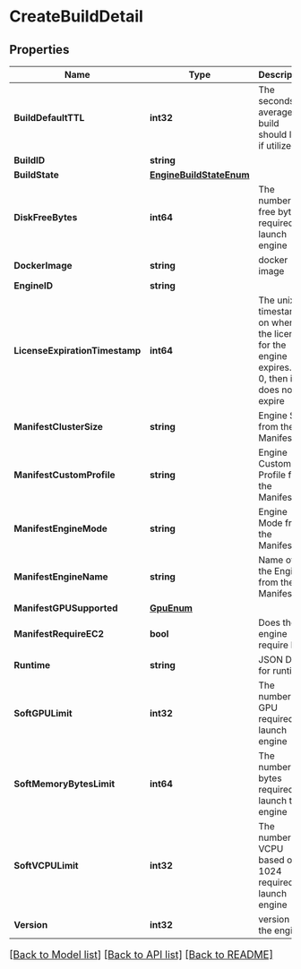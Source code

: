 # CreateBuildDetail

## Properties

Name | Type | Description | Notes
------------ | ------------- | ------------- | -------------
**BuildDefaultTTL** | **int32** | The seconds on average a build should live if utilized | [optional] 
**BuildID** | **string** |  | [optional] 
**BuildState** | [**EngineBuildStateEnum**](EngineBuildStateEnum.md) |  | [optional] 
**DiskFreeBytes** | **int64** | The number of free bytes required to launch engine | [optional] 
**DockerImage** | **string** | docker image | [optional] 
**EngineID** | **string** |  | [optional] 
**LicenseExpirationTimestamp** | **int64** | The unix timestamp on when the license for the engine expires.  If 0, then it does not expire | [optional] 
**ManifestClusterSize** | **string** | Engine Size from the Manifest | [optional] 
**ManifestCustomProfile** | **string** | Engine Custom Profile from the Manifest | [optional] 
**ManifestEngineMode** | **string** | Engine Mode from the Manifest | [optional] 
**ManifestEngineName** | **string** | Name of the Engine from the Manifest | [optional] 
**ManifestGPUSupported** | [**GpuEnum**](GPUEnum.md) |  | [optional] 
**ManifestRequireEC2** | **bool** | Does the engine require EC2 | [optional] 
**Runtime** | **string** | JSON Data for runtime | [optional] 
**SoftGPULimit** | **int32** | The number of GPU required to launch engine | [optional] 
**SoftMemoryBytesLimit** | **int64** | The number of bytes required to launch this engine | [optional] 
**SoftVCPULimit** | **int32** | The number of VCPU based on 1024 required to launch engine | [optional] 
**Version** | **int32** | version of the engine | [optional] 

[[Back to Model list]](../README.md#documentation-for-models) [[Back to API list]](../README.md#documentation-for-api-endpoints) [[Back to README]](../README.md)

<style>
     p, ul, ol, li { font-size: 18px !important;}
</style>


